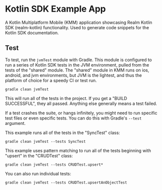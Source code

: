 # Kotlin SDK Example App

A Kotlin Multiplatform Mobile (KMM) application showcasing Realm Kotlin SDK (realm-kotlin) functionality.
Used to generate code snippets for the Kotlin SDK documentation.

## Test

To test, run the `jvmTest` module with Gradle. This module is configured to run a series of Kotlin SDK tests in the JVM environment, pulled from the tests of the "shared" module. The "shared" module in KMM runs on ios, android, and jvm environments, but JVM is the lightest, and thus the platform of choice for a speedy CI or test run.

```
gradle clean jvmTest
```

This will run all of the tests in the project. If you get a "BUILD SUCCESSFUL", they all passed. Anything else generally means a test failed.

If a test crashes the suite, or hangs infinitely, you might need to run specific test files or even specific tests. You can do this with Gradle's `--test` argument.

This example runs all of the tests in the "SyncTest" class:

```
gradle clean jvmTest --tests SyncTest
```

This example uses pattern matching to run all of the tests beginning with "upsert" in the "CRUDTest" class:

```
gradle clean jvmTest --tests CRUDTest.upsert*
```

You can also run individual tests:

```
gradle clean jvmTest --tests CRUDTest.upsertAnObjectTest
```


